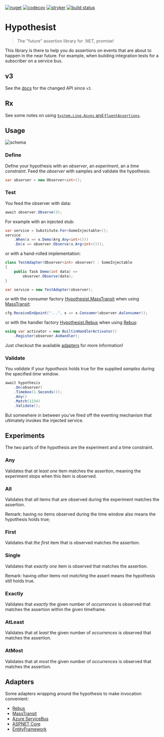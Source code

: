 [![nuget](https://img.shields.io/nuget/v/Hypothesist.svg)](https://www.nuget.org/packages/Hypothesist/)
[![codecov](https://codecov.io/gh/riezebosch/hypothesist/branch/main/graph/badge.svg)](https://codecov.io/gh/riezebosch/hypothesist)
[![stryker](https://img.shields.io/endpoint?style=flat&label=stryker&url=https%3A%2F%2Fbadge-api.stryker-mutator.io%2Fgithub.com%2Friezebosch%2Fhypothesist%2Fmain)](https://dashboard.stryker-mutator.io/reports/github.com/riezebosch/hypothesist/main)
[![build status](https://ci.appveyor.com/api/projects/status/21ssw4pgaxpcppp2/branch/main?svg=true)](https://ci.appveyor.com/project/riezebosch/hypothesist)

# Hypothesist

> The "future" assertion library for .NET, promise!

This library is there to help you do assertions on events that are about to happen in the near future.
For example, when building integration tests for a subscriber on a service bus.

## v3

See the [docs](docs/v3.md) for the changed API since `v3`.

## Rx

See some notes on using [`System.Linq.Async` and `FluentAssertions`](docs/rx.md).

## Usage

![schema](https://raw.githubusercontent.com/riezebosch/hypothesist/main/docs/img/hypothesize.svg)

### Define

Define your hypothesis with an _observer_, an _experiment_, an a _time constraint_. Feed the _observer_ with
samples and validate the hypothesis:

```c#
var observer = new Observer<int>();
```

### Test

You feed the observer with data:

```c#
await observer.Observe(3);
```

For example with an injected stub:

```c#
var service = Substitute.For<SomeInjectable>();
service
    .When(x => x.Demo(Arg.Any<int>()))
    .Do(x => observer.Observe(x.Arg<int>()));
```

or with a hand-rolled implementation:

```c#
class TestAdapter(Observer<int> observer) : SomeInjectable
{
    public Task Demo(int data) =>
        observer.Observe(data);
}

var service = new TestAdapter(observer);
```

or with the consumer factory [Hypothesist.MassTransit](MassTransit) when using [MassTransit](https://masstransit-project.com):

```c#
cfg.ReceiveEndpoint("...", x => x.Consumer(observer.AsConsumer));
```

or with the handler factory [Hypothesist.Rebus](Rebus) when using [Rebus](https://github.com/rebus-org/):

```c#
using var activator = new BuiltinHandlerActivator()
    .Register(observer.AsHandler);
```

Just checkout the available [adapters](#adapters) for more information!

### Validate

You _validate_ if your _hypothesis_ holds true for the supplied _samples_ during the specified _time window_.

```c#
await hypothesis
    .On(observer)
    .Timebox(1.Seconds());
    .Any()
    .Match(1234)
    .Validate();
```

But somewhere in between you've fired off the eventing mechanism that ultimately invokes the injected service.

## Experiments

The two parts of the hypothesis are the experiment and a time constraint.

### Any

Validates that _at least one_ item matches the assertion, meaning the experiment stops when this item is observed.

### All

Validates that _all_ items that are observed during the experiment matches the assertion.

Remark: having no items observed during the time window also means the hypothesis holds true;

### First

Validates that _the first_ item that is observed matches the assertion.

### Single

Validates that _exactly one_ item is observed that matches the assertion.

Remark: having _other_ items _not matching_ the assert means the hypothesis still holds true.

### Exactly

Validates that _exactly_ the given number of _occurrences_ is observed that matches the assertion within the given timeframe.

### AtLeast

Validates that _at least_ the given number of _occurrences_ is observed that matches the assertion.

### AtMost

Validates that _at most_ the given number of _occurrences_ is observed that matches the assertion.

## Adapters

Some adapters wrapping around the hypothesis to make invocation convenient:

* [Rebus](Rebus)
* [MassTransit](MassTransit)
* [Azure ServiceBus](ServiceBus)
* [ASPNET Core](AspNet)
* [EntityFramework](EF)